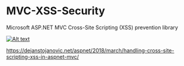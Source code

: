 # MVC-XSS-Security
Microsoft ASP.NET MVC Cross-Site Scripting (XSS) prevention library

[![Alt text](https://dejanstojanovic.net/media/215060/xss.png)](https://dejanstojanovic.net/aspnet/2018/march/handling-cross-site-scripting-xss-in-aspnet-mvc/)


https://dejanstojanovic.net/aspnet/2018/march/handling-cross-site-scripting-xss-in-aspnet-mvc/
